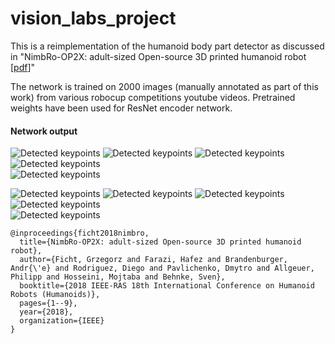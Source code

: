# vision_labs_project
This is a reimplementation of the humanoid body part detector as discussed in "NimbRo-OP2X: adult-sized Open-source 3D printed humanoid robot [[pdf](https://www.ais.uni-bonn.de/papers/Humanoids_2018_Ficht_NimbRo-OP2X.pdf)]"

The network is trained on 2000 images (manually annotated as part of this work) from various robocup competitions youtube videos. Pretrained weights have been used for ResNet encoder network. 

#### Network output
![Detected keypoints](https://github.com/swaroop1904/vision_labs_project/blob/master/images/visualization_1.png "actual image") ![Detected keypoints](https://github.com/swaroop1904/vision_labs_project/blob/master/images/visualization_1_1.png "head")  ![Detected keypoints](https://github.com/swaroop1904/vision_labs_project/blob/master/images/visualization_1_2.png "foot")  ![Detected keypoints](https://github.com/swaroop1904/vision_labs_project/blob/master/images/visualization_1_3.png "hand")  
![Detected keypoints](https://github.com/swaroop1904/vision_labs_project/blob/master/images/visualization_1_4.png "trunk") 

![Detected keypoints](https://github.com/swaroop1904/vision_labs_project/blob/master/images/visualization_4.png "actual image") ![Detected keypoints](https://github.com/swaroop1904/vision_labs_project/blob/master/images/visualization_4_1.png "head")  ![Detected keypoints](https://github.com/swaroop1904/vision_labs_project/blob/master/images/visualization_4_2.png "foot")  ![Detected keypoints](https://github.com/swaroop1904/vision_labs_project/blob/master/images/visualization_4_3.png "hand")  
![Detected keypoints](https://github.com/swaroop1904/vision_labs_project/blob/master/images/visualization_4_4.png "trunk") 


```
@inproceedings{ficht2018nimbro,
  title={NimbRo-OP2X: adult-sized Open-source 3D printed humanoid robot},
  author={Ficht, Grzegorz and Farazi, Hafez and Brandenburger, Andr{\'e} and Rodriguez, Diego and Pavlichenko, Dmytro and Allgeuer, Philipp and Hosseini, Mojtaba and Behnke, Sven},
  booktitle={2018 IEEE-RAS 18th International Conference on Humanoid Robots (Humanoids)},
  pages={1--9},
  year={2018},
  organization={IEEE}
}

```

